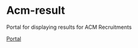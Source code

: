 # Acm-result
Portal for displaying results for ACM Recruitments

[Portal](https://www.acmvit.in/results)
